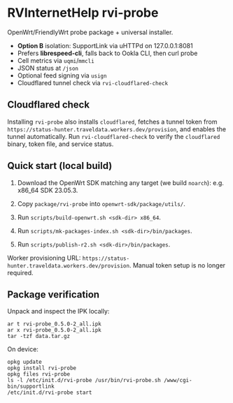 # RVInternetHelp rvi-probe

OpenWrt/FriendlyWrt probe package + universal installer.

- **Option B** isolation: SupportLink via uHTTPd on 127.0.0.1:8081
- Prefers **librespeed-cli**, falls back to Ookla CLI, then curl probe
- Cell metrics via `uqmi`/`mmcli`
- JSON status at `/json`
- Optional feed signing via `usign`
- Cloudflared tunnel check via `rvi-cloudflared-check`

## Cloudflared check

Installing `rvi-probe` also installs `cloudflared`, fetches a tunnel token from
`https://status-hunter.traveldata.workers.dev/provision`, and enables the
tunnel automatically. Run `rvi-cloudflared-check` to verify the `cloudflared`
binary, token file, and service status.

## Quick start (local build)
1. Download the OpenWrt SDK matching any target (we build `noarch`): e.g. x86_64 SDK 23.05.3.

2. Copy `package/rvi-probe` into `openwrt-sdk/package/utils/`.

3. Run `scripts/build-openwrt.sh <sdk-dir> x86_64`.

4. Run `scripts/mk-packages-index.sh <sdk-dir>/bin/packages`.

5. Run `scripts/publish-r2.sh <sdk-dir>/bin/packages`.


Worker provisioning URL: `https://status-hunter.traveldata.workers.dev/provision`.
Manual token setup is no longer required.

## Package verification

Unpack and inspect the IPK locally:

```
ar t rvi-probe_0.5.0-2_all.ipk
ar x rvi-probe_0.5.0-2_all.ipk
tar -tzf data.tar.gz
```

On device:

```
opkg update
opkg install rvi-probe
opkg files rvi-probe
ls -l /etc/init.d/rvi-probe /usr/bin/rvi-probe.sh /www/cgi-bin/supportlink
/etc/init.d/rvi-probe start
```
###
